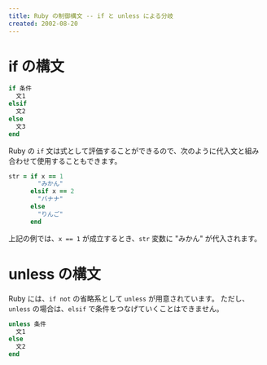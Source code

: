 ```yaml
---
title: Ruby の制御構文 -- if と unless による分岐
created: 2002-08-20
---
```


if の構文
====
```ruby
if 条件
  文1
elsif
  文2
else
  文3
end
```

Ruby の `if` 文は式として評価することができるので、次のように代入文と組み合わせて使用することもできます。

```ruby
str = if x == 1
        "みかん"
      elsif x == 2
        "バナナ"
      else
        "りんご"
      end
```

上記の例では、`x == 1` が成立するとき、`str` 変数に "みかん" が代入されます。


unless の構文
====

Ruby には、`if not` の省略系として `unless` が用意されています。
ただし、`unless` の場合は、`elsif` で条件をつなげていくことはできません。

```ruby
unless 条件
  文1
else
  文2
end
```

